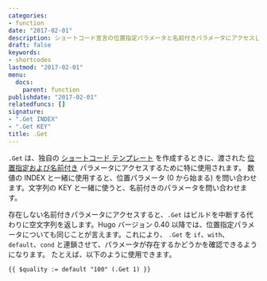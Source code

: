 ```yaml
---
categories:
- function
date: "2017-02-01"
description: ショートコード宣言の位置指定パラメータと名前付きパラメータにアクセスします。
draft: false
keywords:
- shortcodes
lastmod: "2017-02-01"
menu:
  docs:
    parent: function
publishdate: "2017-02-01"
relatedfuncs: []
signature:
- ".Get INDEX"
- ".Get KEY"
title: .Get
---
```


`.Get` は、独自の [ショートコード テンプレート][sc] を作成するときに、渡された [位置指定および名前付き](/templates/shortcode-templates/#positional-vs-named-parameters) パラメータにアクセスするために特に使用されます。 数値の INDEX と一緒に使用すると、位置パラメータ (0 から始まる) を問い合わせます。文字列の KEY と一緒に使うと、名前付きのパラメータを問い合わせます。

存在しない名前付きパラメータにアクセスすると、`.Get` はビルドを中断する代わりに空文字列を返します。Hugo バージョン 0.40 以降では、位置指定パラメータについても同じことが言えます。これにより、 `.Get` を `if`、`with`、`default`、`cond` と連鎖させて、パラメータが存在するかどうかを確認できるようになります。 たとえば、以下のように使用できます。

```go-html-template
{{ $quality := default "100" (.Get 1) }}
```

[sc]: /templates/shortcode-templates/

